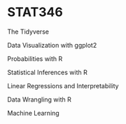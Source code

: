 # STAT346

The Tidyverse

Data Visualization with ggplot2

Probabilities with R

Statistical Inferences with R

Linear Regressions and Interpretability

Data Wrangling with R

Machine Learning
